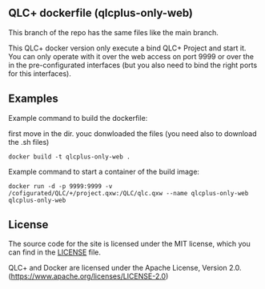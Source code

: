 ## QLC+ dockerfile (qlcplus-only-web)

This branch of the repo has the same files like the main branch.

This QLC+ docker version only execute a bind QLC+ Project and start it. You can only operate with it over the web access on port 9999 or over the in the pre-configurated interfaces (but you also need to bind the right ports for this interfaces).

## Examples

Example command to build the dockerfile:

first move in the dir. youc donwloaded the files (you need also to download the .sh files)

```shell
docker build -t qlcplus-only-web .
```

Example command to start a container of the build image:

```shell
docker run -d -p 9999:9999 -v /cofigurated/QLC/+/project.qxw:/QLC/qlc.qxw --name qlcplus-only-web qlcplus-only-web
````

## License

The source code for the site is licensed under the MIT license, which you can find in
the [LICENSE](https://github.com/laustock/qlc-plus-docker/blob/main/LICENSE) file.

QLC+ and Docker are licensed under the Apache License, Version 2.0. (https://www.apache.org/licenses/LICENSE-2.0)
